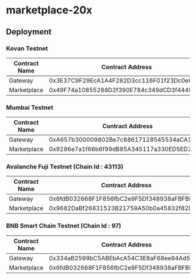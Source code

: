 # marketplace-20x


## Deployment

### Kovan Testnet

Contract Name | Contract Address 
--- | --- 
Gateway | 0x3E37C9F29EcA1A4F282D3cc116F01f23Dc0e029d
Marketplace | 0x49F74a10855288D2f390E784c349dCD3f44499AC

### Mumbai Testnet

Contract Name | Contract Address 
--- | --- 
Gateway | 0xA657b300009802Be7c88617128545534aCA12dbe
Marketplace | 0x9286e7a1f66b6f99dB85A345117a330ED5ED79F1

### Avalanche Fuji Testnet (Chain Id : 43113)

Contract Name | Contract Address 
--- | --- 
Gateway | 0x6fdB032668F1F856fbC2e9F5Df348938aFBFBE17
Marketplace | 0x9682DaBf26831523B21759A50b0a45832f82DBa3

### BNB Smart Chain Testnet (Chain Id : 97)

Contract Name | Contract Address 
--- | --- 
Gateway | 0x334aB2599bC5ABEbAcA54C3E8aF68ee94Ad586fD
Marketplace | 0x6fdB032668F1F856fbC2e9F5Df348938aFBFBE17
